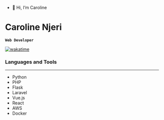 - 👋 Hi, I’m Caroline

# Caroline Njeri

**`Web Developer`**

<p align="center">

[![wakatime](https://wakatime.com/badge/user/3ac3b43d-d938-4448-a835-98851ef8aa89.svg)](https://wakatime.com/@3ac3b43d-d938-4448-a835-98851ef8aa89)


### Languages and Tools

---

- Python
- PHP
- Flask
- Laravel
- Vue.js
- React
- AWS
- Docker
